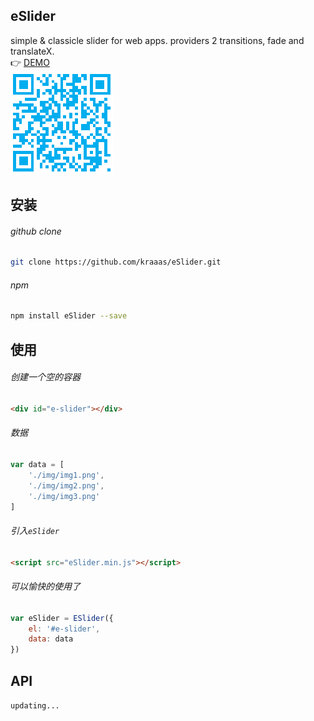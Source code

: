 ## eSlider
simple & classicle slider for web apps. providers 2 transitions, fade and translateX.  
:point_right: [DEMO](https://kraaas.github.io/eSlider/)  
![](https://raw.githubusercontent.com/kraaas/eSlider/master/demo/img/qrcode.png)

## 安装

###### github clone

```bash
git clone https://github.com/kraaas/eSlider.git
```

###### npm

```bash
npm install eSlider --save
```

## 使用

###### 创建一个空的容器
    
```html
<div id="e-slider"></div>
```

###### 数据

```javascript
var data = [
    './img/img1.png',
    './img/img2.png',
    './img/img3.png'
]
```

###### 引入`eSlider`

```html
<script src="eSlider.min.js"></script>
```

###### 可以愉快的使用了

```javascript
var eSlider = ESlider({
    el: '#e-slider',
    data: data
})
```

## API

`updating...`
